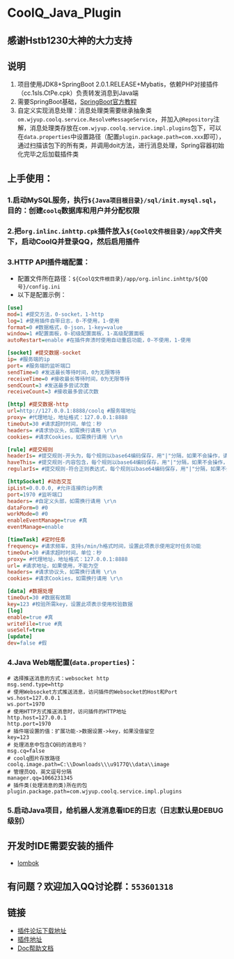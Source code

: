 # CoolQ_Java_Plugin
## 感谢Hstb1230大神的大力支持
## 说明
1. 项目使用JDK8+SpringBoot 2.0.1.RELEASE+Mybatis，依赖PHP对接插件（cc.1sls.CtPe.cpk）负责转发消息到Java端
2. 需要SpringBoot基础，[SpringBoot官方教程](https://spring.io/projects/spring-boot)
3. 自定义实现消息处理：消息处理类需要继承抽象类`om.wjyup.coolq.service.ResolveMessageService`，并加入`@Repository`注解，消息处理类存放在`com.wjyup.coolq.service.impl.plugins`包下，可以在`data.properties`中设置路径（配置`plugin.package.path=com.xxx`即可），通过扫描该包下的所有类，并调用doit方法，进行消息处理，Spring容器初始化完毕之后加载插件类

## 上手使用：
### 1.启动MySQL服务，执行`${Java项目根目录}/sql/init.mysql.sql`，目的：创建`coolq`数据库和用户并分配权限
### 2.把`org.inlinc.inhttp.cpk`插件放入`${CoolQ文件根目录}/app`文件夹下，启动CoolQ并登录QQ，然后启用插件
### 3.HTTP API插件端配置：
- 配置文件所在路径：`${CoolQ文件根目录}/app/org.inlinc.inhttp/${QQ号}/config.ini`
- 以下是配置示例：
```ini
[use]
mod=1 #提交方法，0-socket，1-http
log=1 #使用插件自带日志，0-不使用，1-使用
format=0 #数据格式，0-json，1-key=value
window=1 #配置面板，0-初级配置面板，1-高级配置面板
autoRestart=enable #在插件奔溃时使用自动重启功能，0-不使用，1-使用

[socket] #提交数据-socket
ip= #服务端的ip
port= #服务端的监听端口
sendTime=0 #发送最长等待时间，0为无限等待
receiveTime=0 #接收最长等待时间，0为无限等待
sendCount=3 #发送最多尝试次数
receiveCount=3 #接收最多尝试次数

[http] #提交数据-http
url=http://127.0.0.1:8888/coolq #服务端地址
proxy= #代理地址，地址格式：127.0.0.1:8888
timeOut=30 #请求超时时间，单位：秒
headers= #请求协议头，如需换行请用 \r\n
cookies= #请求Cookies，如需换行请用 \r\n

[rule] #提交规则
headerIs= #提交规则-开头为，每个规则以base64编码保存，用"|"分隔，如果不会操作，请勿乱动
haveThis= #提交规则-内容包含，每个规则以base64编码保存，用"|"分隔，如果不会操作，请勿乱动
regularIs= #提交规则-符合正则表达式，每个规则以base64编码保存，用"|"分隔，如果不会操作，请勿乱动

[httpSocket] #动态交互
ipList=0.0.0.0, #允许连接的ip列表
port=1970 #监听端口
headers= #自定义头部，如需换行请用 \r\n
dataForm=0 #0
workMode=0 #0
enableEventManage=true #真
eventManage=enable

[timeTask] #定时任务
frequency= #请求频率，支持s/min/h格式时间，设置此项表示使用定时任务功能
timeOut=30 #请求超时时间，单位：秒
proxy= #代理地址，地址格式：127.0.0.1:8888
url= #请求地址，如果使用，不能为空
headers= #请求协议头，如需换行请用 \r\n
cookies= #请求Cookies，如需换行请用 \r\n

[data] #数据处理
timeOut=30 #数据有效期
key=123 #校验所需key，设置此项表示使用校验数据
[log]
enable=true #真
writeFile=true #真
useSelf=true
[update]
dev=false #假
```

### 4.Java Web端配置(`data.properties`)：
```properties
# 选择推送消息的方式：websocket http
msg.send.type=http
# 使用Websocket方式推送消息，访问插件的Websocket的Host和Port
ws.host=127.0.0.1
ws.port=1970
# 使用HTTP方式推送消息时，访问插件的HTTP地址
http.host=127.0.0.1
http.port=1970
# 插件端设置的值：扩展功能->数据设置->key，如果没值留空
key=123
# 处理消息中包含CQ码的消息吗？
msg.cq=false
# coolq图片存放路径
coolq.image.path=C:\\Downloads\\\u9177Q\\data\\image
# 管理员QQ，英文逗号分隔
manager.qq=1066231345
# 插件类(处理消息的类)所在的包
plugin.package.path=com.wjyup.coolq.service.impl.plugins
```
### 5.启动Java项目，给机器人发消息看IDE的日志（日志默认是DEBUG级别）

## 开发时IDE需要安装的插件
- [lombok](https://projectlombok.org/)

## 有问题？欢迎加入QQ讨论群：`553601318`

## 链接
- [插件论坛下载地址](https://cqp.cc/forum.php?mod=viewthread&tid=28532)
- [插件地址](https://github.com/Hstb1230/CtPe)
- [Doc帮助文档](https://www.kancloud.cn/zerolib/http-to-cq/389312)

